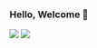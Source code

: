
### Hello, Welcome 👊

<a href="https://velog.io/@jjunhaa0211"><img src="https://img.shields.io/badge/Velog-3DDC84?style=flat-square&logo=Blogger&logoColor=white"/></a>
<a href="https://velog.io/@jjunhaa0211"><img src="https://img.shields.io/badge/StackOverflow-F58025?style=flat-square&logo=StackOverflow&logoColor=white"/></a>
